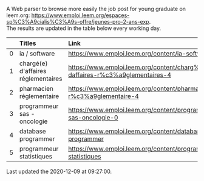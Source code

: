 A Web parser to browse more easily the job post for young graduate on leem.org: https://www.emploi.leem.org/espaces-sp%C3%A9cialis%C3%A9s-offre/jeunes-pro-2-ans-exp.  
The results are updated in the table below every working day.  


|    | Titles                              | Link                                                                             |   Department |   Consulted |
|---:|:------------------------------------|:---------------------------------------------------------------------------------|-------------:|------------:|
|  0 | ia / software                       | https://www.emploi.leem.org/content/ia-software                                  |           75 |         782 |
|  1 | chargé(e) d'affaires réglementaires | https://www.emploi.leem.org/content/charg%c3%a9e-daffaires-r%c3%a9glementaires-4 |           92 |         292 |
|  2 | pharmacien réglementaire            | https://www.emploi.leem.org/content/pharmacien-r%c3%a9glementaire-4              |           75 |         620 |
|  3 | programmeur sas - oncologie         | https://www.emploi.leem.org/content/programmeur-sas-oncologie-0                  |           75 |         586 |
|  4 | database programmer                 | https://www.emploi.leem.org/content/database-programmer                          |           92 |        2236 |
|  5 | programmeur statistiques            | https://www.emploi.leem.org/content/programmeur-statistiques                     |           92 |        2546 |
  
Last updated the 2020-12-09 at 09:27:00.
